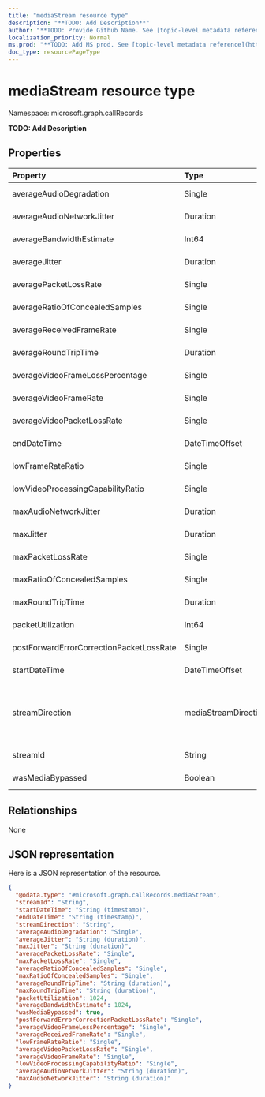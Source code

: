 ```yaml
---
title: "mediaStream resource type"
description: "**TODO: Add Description**"
author: "**TODO: Provide Github Name. See [topic-level metadata reference](https://msgo.azurewebsites.net/add/document/guidelines/metadata.html#topic-level-metadata)**"
localization_priority: Normal
ms.prod: "**TODO: Add MS prod. See [topic-level metadata reference](https://msgo.azurewebsites.net/add/document/guidelines/metadata.html#topic-level-metadata)**"
doc_type: resourcePageType
---
```


# mediaStream resource type


Namespace: microsoft.graph.callRecords

**TODO: Add Description**

## Properties
|Property|Type|Description|
|:---|:---|:---|
|averageAudioDegradation|Single|**TODO: Add Description**|
|averageAudioNetworkJitter|Duration|**TODO: Add Description**|
|averageBandwidthEstimate|Int64|**TODO: Add Description**|
|averageJitter|Duration|**TODO: Add Description**|
|averagePacketLossRate|Single|**TODO: Add Description**|
|averageRatioOfConcealedSamples|Single|**TODO: Add Description**|
|averageReceivedFrameRate|Single|**TODO: Add Description**|
|averageRoundTripTime|Duration|**TODO: Add Description**|
|averageVideoFrameLossPercentage|Single|**TODO: Add Description**|
|averageVideoFrameRate|Single|**TODO: Add Description**|
|averageVideoPacketLossRate|Single|**TODO: Add Description**|
|endDateTime|DateTimeOffset|**TODO: Add Description**|
|lowFrameRateRatio|Single|**TODO: Add Description**|
|lowVideoProcessingCapabilityRatio|Single|**TODO: Add Description**|
|maxAudioNetworkJitter|Duration|**TODO: Add Description**|
|maxJitter|Duration|**TODO: Add Description**|
|maxPacketLossRate|Single|**TODO: Add Description**|
|maxRatioOfConcealedSamples|Single|**TODO: Add Description**|
|maxRoundTripTime|Duration|**TODO: Add Description**|
|packetUtilization|Int64|**TODO: Add Description**|
|postForwardErrorCorrectionPacketLossRate|Single|**TODO: Add Description**|
|startDateTime|DateTimeOffset|**TODO: Add Description**|
|streamDirection|mediaStreamDirection|**TODO: Add Description**. Possible values are: `callerToCallee`, `calleeToCaller`.|
|streamId|String|**TODO: Add Description**|
|wasMediaBypassed|Boolean|**TODO: Add Description**|

## Relationships
None

## JSON representation
Here is a JSON representation of the resource.
<!-- {
  "blockType": "resource",
  "@odata.type": "microsoft.graph.callRecords.mediaStream"
}
-->
``` json
{
  "@odata.type": "#microsoft.graph.callRecords.mediaStream",
  "streamId": "String",
  "startDateTime": "String (timestamp)",
  "endDateTime": "String (timestamp)",
  "streamDirection": "String",
  "averageAudioDegradation": "Single",
  "averageJitter": "String (duration)",
  "maxJitter": "String (duration)",
  "averagePacketLossRate": "Single",
  "maxPacketLossRate": "Single",
  "averageRatioOfConcealedSamples": "Single",
  "maxRatioOfConcealedSamples": "Single",
  "averageRoundTripTime": "String (duration)",
  "maxRoundTripTime": "String (duration)",
  "packetUtilization": 1024,
  "averageBandwidthEstimate": 1024,
  "wasMediaBypassed": true,
  "postForwardErrorCorrectionPacketLossRate": "Single",
  "averageVideoFrameLossPercentage": "Single",
  "averageReceivedFrameRate": "Single",
  "lowFrameRateRatio": "Single",
  "averageVideoPacketLossRate": "Single",
  "averageVideoFrameRate": "Single",
  "lowVideoProcessingCapabilityRatio": "Single",
  "averageAudioNetworkJitter": "String (duration)",
  "maxAudioNetworkJitter": "String (duration)"
}
```

